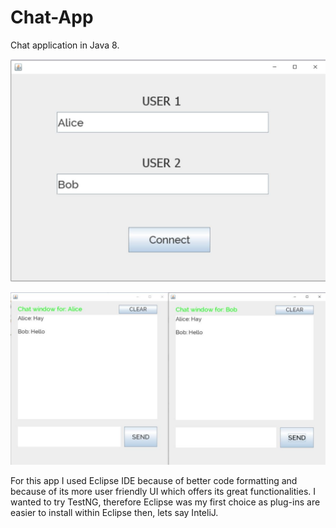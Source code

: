 # Chat-App
Chat application in Java 8. 

![Login](Screenshots/login.jpg)

![Chat](Screenshots/chat.jpg)

For this app I used Eclipse IDE because of better code formatting and because of its more user friendly UI which offers its great functionalities. I wanted to try TestNG, therefore Eclipse was my first choice as plug-ins are easier to install within Eclipse then, lets say InteliJ.

